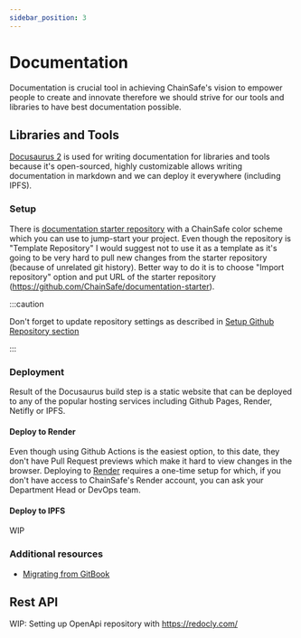 ```yaml
---
sidebar_position: 3
---
```


# Documentation

Documentation is crucial tool in achieving ChainSafe's vision to empower
people to create and innovate therefore we should strive for our tools and libraries
to have best documentation possible.

## Libraries and Tools

[Docusaurus 2](https://docusaurus.io/) is used for writing documentation for libraries and tools
because it's open-sourced, highly customizable allows writing documentation in markdown
and we can deploy it everywhere (including IPFS).

### Setup

There is [documentation starter repository](https://github.com/ChainSafe/documentation-starter) with a ChainSafe color scheme which you can use to jump-start your project.
Even though the repository is "Template Repository" I would suggest not to use it as a template as it's going to 
be very hard to pull new changes from the starter repository (because of unrelated git history).
Better way to do it is to choose "Import repository" option and put URL of the starter repository (https://github.com/ChainSafe/documentation-starter).

:::caution

Don't forget to update repository settings as described in [Setup Github Repository section](1_development-flow/1_setup_repository.md)

:::

### Deployment

Result of the Docusaurus build step is a static website that can be deployed to
any of the popular hosting services including Github Pages, Render, Netifly or IPFS.

#### Deploy to Render

Even though using Github Actions is the easiest option, to this date, they don't have Pull Request previews
which make it hard to view changes in the browser. Deploying to [Render](https://render.com/) requires
a one-time setup for which, if you don't have access to ChainSafe's Render account, you can ask your Department Head or DevOps team.

#### Deploy to IPFS

WIP

### Additional resources
- <a href="/pages/gitbook-migration" target="_blank">Migrating from GitBook</a>


## Rest API

WIP: Setting up OpenApi repository with https://redocly.com/